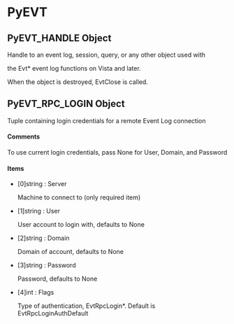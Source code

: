 # PyEVT

## PyEVT\_HANDLE Object



Handle to an event log, session, query, or any other object used with 

the Evt\* event log functions on Vista and later\. 

When the object is destroyed, EvtClose is called\.

## PyEVT\_RPC\_LOGIN Object



Tuple containing login credentials for a remote Event Log connection

#### Comments


To use current login credentials, pass None for User, Domain, and Password

#### Items


  - \[0\]string : Server

    Machine to connect to \(only required item\)

  - \[1\]string : User

    User account to login with, defaults to None

  - \[2\]string : Domain

    Domain of account, defaults to None

  - \[3\]string : Password

    Password, defaults to None

  - \[4\]int : Flags

    Type of authentication, EvtRpcLogin\*\.  Default is EvtRpcLoginAuthDefault